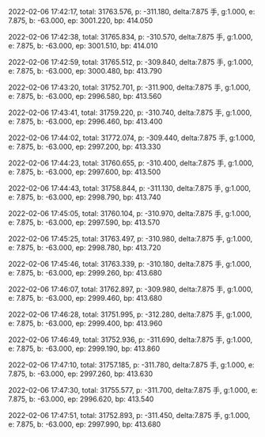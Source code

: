 2022-02-06 17:42:17, total: 31763.576, p: -311.180, delta:7.875 手, g:1.000, e: 7.875, b: -63.000, ep: 3001.220, bp: 414.050

2022-02-06 17:42:38, total: 31765.834, p: -310.570, delta:7.875 手, g:1.000, e: 7.875, b: -63.000, ep: 3001.510, bp: 414.010

2022-02-06 17:42:59, total: 31765.512, p: -309.840, delta:7.875 手, g:1.000, e: 7.875, b: -63.000, ep: 3000.480, bp: 413.790

2022-02-06 17:43:20, total: 31752.701, p: -311.900, delta:7.875 手, g:1.000, e: 7.875, b: -63.000, ep: 2996.580, bp: 413.560

2022-02-06 17:43:41, total: 31759.220, p: -310.740, delta:7.875 手, g:1.000, e: 7.875, b: -63.000, ep: 2996.460, bp: 413.400

2022-02-06 17:44:02, total: 31772.074, p: -309.440, delta:7.875 手, g:1.000, e: 7.875, b: -63.000, ep: 2997.200, bp: 413.330

2022-02-06 17:44:23, total: 31760.655, p: -310.400, delta:7.875 手, g:1.000, e: 7.875, b: -63.000, ep: 2997.600, bp: 413.500

2022-02-06 17:44:43, total: 31758.844, p: -311.130, delta:7.875 手, g:1.000, e: 7.875, b: -63.000, ep: 2998.790, bp: 413.740

2022-02-06 17:45:05, total: 31760.104, p: -310.970, delta:7.875 手, g:1.000, e: 7.875, b: -63.000, ep: 2997.590, bp: 413.570

2022-02-06 17:45:25, total: 31763.497, p: -310.980, delta:7.875 手, g:1.000, e: 7.875, b: -63.000, ep: 2998.780, bp: 413.720

2022-02-06 17:45:46, total: 31763.339, p: -310.180, delta:7.875 手, g:1.000, e: 7.875, b: -63.000, ep: 2999.260, bp: 413.680

2022-02-06 17:46:07, total: 31762.897, p: -309.980, delta:7.875 手, g:1.000, e: 7.875, b: -63.000, ep: 2999.460, bp: 413.680

2022-02-06 17:46:28, total: 31751.995, p: -312.280, delta:7.875 手, g:1.000, e: 7.875, b: -63.000, ep: 2999.400, bp: 413.960

2022-02-06 17:46:49, total: 31752.936, p: -311.690, delta:7.875 手, g:1.000, e: 7.875, b: -63.000, ep: 2999.190, bp: 413.860

2022-02-06 17:47:10, total: 31757.185, p: -311.780, delta:7.875 手, g:1.000, e: 7.875, b: -63.000, ep: 2997.260, bp: 413.630

2022-02-06 17:47:30, total: 31755.577, p: -311.700, delta:7.875 手, g:1.000, e: 7.875, b: -63.000, ep: 2996.620, bp: 413.540

2022-02-06 17:47:51, total: 31752.893, p: -311.450, delta:7.875 手, g:1.000, e: 7.875, b: -63.000, ep: 2997.990, bp: 413.680